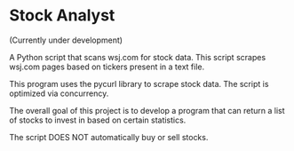 # Stock Analyst 
(Currently under development)


A Python script that scans wsj.com for stock data. 
This script scrapes wsj.com pages based on tickers present
in a text file.

This program uses the pycurl library to scrape stock data.
The script is optimized via concurrency.

The overall goal of this project is to develop a program that
can return a list of stocks to invest in based on certain statistics.

The script DOES NOT automatically buy or sell stocks. 